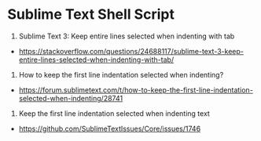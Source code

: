 # Sublime Text Shell Script



1. Sublime Text 3: Keep entire lines selected when indenting with tab
 * https://stackoverflow.com/questions/24688117/sublime-text-3-keep-entire-lines-selected-when-indenting-with-tab/

1. How to keep the first line indentation selected when indenting?
 * https://forum.sublimetext.com/t/how-to-keep-the-first-line-indentation-selected-when-indenting/28741

1. Keep the first line indentation selected when indenting text
 * https://github.com/SublimeTextIssues/Core/issues/1746




